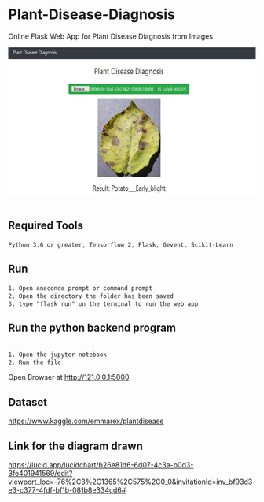 # Plant-Disease-Diagnosis
Online Flask Web App for Plant Disease Diagnosis from Images <br>

<img src="demo.JPG" width="600" height="300"/><br><br>

## Required Tools
```
Python 3.6 or greater, Tensorflow 2, Flask, Gevent, Scikit-Learn
```

## Run

```
1. Open anaconda prompt or command prompt
2. Open the directory the folder has been saved
3. type "flask run" on the terminal to run the web app

```

## Run the python backend program

```

1. Open the jupyter notebook
2. Run the file 

```

Open Browser at http://121.0.0.1:5000

## Dataset

https://www.kaggle.com/emmarex/plantdisease

## Link for the diagram drawn
https://lucid.app/lucidchart/b26e81d6-6d07-4c3a-b0d3-3fe401941569/edit?viewport_loc=-76%2C3%2C1365%2C575%2C0_0&invitationId=inv_bf93d3e3-c377-4fdf-bf1b-081b8e334cd6#






